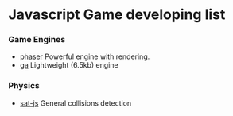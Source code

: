 # Javascript Game developing list

### Game Engines

- [phaser](https://github.com/photonstorm/phaser) Powerful engine with rendering. 
- [ga](https://github.com/kittykatattack/ga) Lightweight (6.5kb) engine

### Physics

- [sat-js](https://github.com/jriecken/sat-js) General collisions detection 
